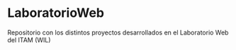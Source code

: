 # LaboratorioWeb
Repositorio con los distintos proyectos desarrollados en el Laboratorio Web del ITAM (WIL) 
